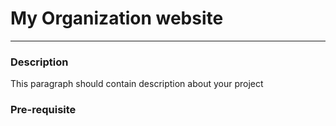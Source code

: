 # My Organization website
---

### Description
This paragraph should contain description about your project

### Pre-requisite